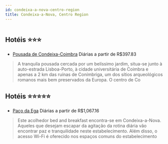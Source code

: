 ```yaml
---
id: condeixa-a-nova-centro-region
title: Condeixa-a-Nova, Centro Region
---
```


<center><img src="http://photos.hotelbeds.com/giata/36/364908/364908a_hb_a_001.jpg" alt="" /></center>


## Hotéis ⭐️⭐️⭐️

-    [Pousada de Condeixa-Coimbra](https://www.hurb.com/aud/https://www.hurb.com/hoteis/condeixa-a-nova/pousada-de-condeixa-coimbra-JNP-JP192658?cmp=18055) Diárias a partir de R$397.83
   > A tranquila pousada cercada por um belíssimo jardim, situa-se junto à auto-estrada Lisboa-Porto, à cidade universitária de Coimbra e apenas a 2 km das ruínas de Conímbriga, um dos sítios arqueológicos romanos mais bem preservados da Europa. O centro de Co

## Hotéis ⭐️⭐️⭐️⭐️⭐️

-    [Paço da Ega](https://www.hurb.com/aud/https://www.hurb.com/hoteis/condeixa-a-nova/paco-da-ega-JNP-JP050178?cmp=18055) Diárias a partir de R$1,067.16
   > Este acolhedor bed and breakfast encontra-se em Condeixa-a-Nova. Aqueles que desejam escapar da agitação da rotina diária vão encontrar paz e tranquilidade neste estabelecimento. Além disso, o acesso Wi-Fi é oferecido nos espaços comuns do estabelecimento
